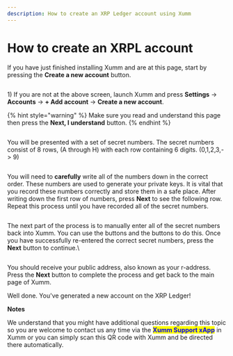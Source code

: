 ```yaml
---
description: How to create an XRP Ledger account using Xumm
---
```


# How to create an XRPL account

If you have just finished installing Xumm and are at this page, start by pressing the **Create a new account** button.

<figure><img src="../../.gitbook/assets/Add an account screen.png" alt=""><figcaption></figcaption></figure>

1\) If you are not at the above screen, launch Xumm and press **Settings** -> **Accounts** -> **+ Add account** -> **Create a new account**.

{% hint style="warning" %}
Make sure you read and understand this page then press the **Next, I understand** button.
{% endhint %}

<figure><img src="../../.gitbook/assets/Install - Important screen.png" alt=""><figcaption></figcaption></figure>

You will be presented with a set of secret numbers. The secret numbers consist of 8 rows, (A through H) with each row containing 6 digits. (0,1,2,3,-> 9)&#x20;

<figure><img src="../../.gitbook/assets/Secret numbers - 1.png" alt=""><figcaption></figcaption></figure>

You will need to **carefully** write all of the numbers down in the correct order. These numbers are used to generate your private keys. It is vital that you record these numbers correctly and store them in a safe place. After writing down the first row of numbers, press **Next** to see the following row. Repeat this process until you have recorded all of the secret numbers.

<figure><img src="../../.gitbook/assets/Secret numbers - 2.png" alt=""><figcaption></figcaption></figure>

The next part of the process is to manually enter all of the secret numbers back into Xumm. You can use the <img src="../../.gitbook/assets/image (12).png" alt="" data-size="line">buttons and the <img src="../../.gitbook/assets/image (11) (2).png" alt="" data-size="line">buttons to do this. Once you have successfully re-entered the correct secret numbers, press the **Next** button to continue.\


<figure><img src="../../.gitbook/assets/Public address - 1.png" alt=""><figcaption></figcaption></figure>

You should receive your public address, also known as your r-address. Press the **Next** button to complete the process and get back to the main page of Xumm.

Well done. You've generated a new account on the XRP Ledger!

**Notes**

We understand that you might have additional questions regarding this topic so you are welcome to contact us any time via the <mark style="color:blue;">**Xumm Support xApp**</mark> in Xumm or you can simply scan this QR code with Xumm and be directed there automatically.

<figure><img src="../../.gitbook/assets/Support banner Xumm.png" alt=""><figcaption></figcaption></figure>
